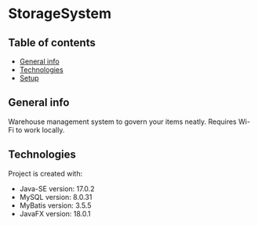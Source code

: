 # StorageSystem

## Table of contents
* [General info](#general-info)
* [Technologies](#technologies)
* [Setup](#setup)

## General info
Warehouse management system to govern your items neatly. Requires Wi-Fi to work locally.

## Technologies
Project is created with:
* Java-SE version: 17.0.2
* MySQL version: 8.0.31
* MyBatis version: 3.5.5
* JavaFX version: 18.0.1
